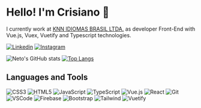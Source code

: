 # Hello! I'm Crisiano 👋

I currently work at <a href="https://www.knnidiomas.com.br/">KNN IDIOMAS BRASIL LTDA.</a> as developer Front-End with Vue.js, Vuex, Vuetify and Typescript technologies.

[![Linkedin](https://img.shields.io/badge/LinkedIn-0077B5?style=for-the-badge&logo=linkedin&logoColor=white)](https://www.linkedin.com/in/cristianorneto/)
[![Instagram](https://img.shields.io/badge/Instagram-E4405F?style=for-the-badge&logo=instagram&logoColor=white)](https://www.instagram.com/cristianorneto_/)


![Neto's GitHub stats](https://github-readme-stats.vercel.app/api?username=neto112&show_icons=true&theme=dracula)
[![Top Langs](https://github-readme-stats.vercel.app/api/top-langs/?username=neto112&layout=compact)](https://github.com/anuraghazra/github-readme-stats)

## Languages and Tools
![CSS3](https://img.shields.io/badge/CSS3-1572B6?style=for-the-badge&logo=css3&logoColor=white)
![HTML5](https://img.shields.io/badge/HTML5-E34F26?style=for-the-badge&logo=html5&logoColor=white)
![JavaScript](https://img.shields.io/badge/JavaScript-F7DF1E?style=for-the-badge&logo=javascript&logoColor=black)
![TypeScript](https://img.shields.io/badge/TypeScript-007ACC?style=for-the-badge&logo=typescript&logoColor=white)
![Vue.js](https://img.shields.io/badge/Vue.js-35495E?style=for-the-badge&logo=vue.js&logoColor=4FC08D)
![React](https://img.shields.io/badge/React-20232A?style=for-the-badge&logo=react&logoColor=61DAFB)
![Git](https://img.shields.io/badge/Git-E34F26?style=for-the-badge&logo=git&logoColor=white)
![VSCode](https://img.shields.io/badge/-VSCode-007ACC?style=for-the-badge&logo=visual-studio-code&logoColor=white)
![Firebase](https://img.shields.io/badge/Firebase-F29D0C?style=for-the-badge&logo=firebase&logoColor=white)
![Bootstrap](https://img.shields.io/badge/Bootstrap-563D7C?style=for-the-badge&logo=bootstrap&logoColor=white)
![Tailwind](https://img.shields.io/badge/Tailwind_CSS-38B2AC?style=for-the-badge&logo=tailwind-css&logoColor=white)
![Vuetify](https://img.shields.io/badge/Vuetify-1697F6?style=for-the-badge&logo=vuetify&logoColor=white)

